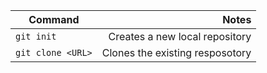 | Command             | Notes                               |
| ------------------- | -----------------------------------:|
| `git init`          | Creates a new local repository      |
| `git clone <URL>`   | Clones the existing resposotory     |